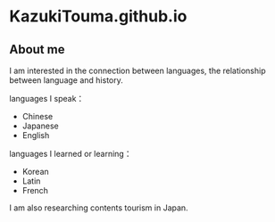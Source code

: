 # KazukiTouma.github.io
## About me

I am interested in the connection between languages, the relationship between language and history.

languages ​​I speak：
* Chinese 
* Japanese 
* English

languages I learned or learning： 
* Korean 
* Latin
* French

I am also researching contents tourism in Japan.

